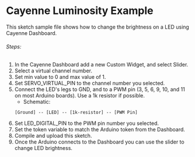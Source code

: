 # Cayenne Luminosity Example

This sketch sample file shows how to change the brightness on a LED
using Cayenne Dashboard.

###### Steps:
1. In the Cayenne Dashboard add a new Custom Widget, and select Slider.
2. Select a virtual channel number.
3. Set min value to 0 and max value of 1.
4. Set SERVO_VIRTUAL_PIN to the channel number you selected.
5. Connect the LED's legs to GND, and to a PWM pin (3, 5, 6, 9, 10, and 11 on most Arduino boards).
   Use a 1k resistor if possible.
   * Schematic:
   ```
   [Ground] -- [LED] -- [1k-resistor] -- [PWM Pin]
   ```
6. Set LED_DIGITAL_PIN to the PWM pin number you selected. 
7. Set the token variable to match the Arduino token from the Dashboard.
8. Compile and upload this sketch.
9. Once the Arduino connects to the Dashboard you can use the slider to change LED brightness.